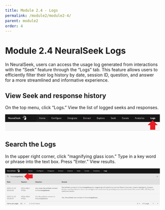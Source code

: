 ```yaml
---
title: Module 2.4 - Logs
permalink: /module2/module2-4/
parent: module2
order: 4
---
```


# Module 2.4 NeuralSeek Logs

In NeuralSeek, users can access the usage log generated from interactions with the “Seek” feature through the “Logs” tab. This feature allows users to efficiently filter their log history by date, session ID, question, and answer for a more streamlined and informative experience.

## View Seek and response history

On the top menu, click “Logs.” View the list of logged seeks and responses.

![image2.4.1](images/image2.4.1.png)

## Search the Logs

In the upper right corner, click “magnifying glass icon.” Type in a key word or phrase into the text box. Press “Enter.” View results.

![image2.4.2](images/image2.4.2.png)

